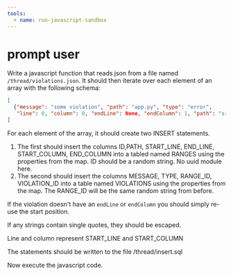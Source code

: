 ```yaml
---
tools:
  - name: run-javascript-sandbox
---
```


# prompt user

Write a javascript function that reads json from a file named `/thread/violations.json`.
It should then iterate over each element of an array with the following schema:

```json
[
  {"message": "some violation", "path": "app.py", "type": "error",
   "line": 0, "column": 0, "endLine": None, "endColumn": 1, "path": "src/app.py"}
]

```

For each element of the array, it should create two INSERT statements. 

1. The first should insert the columns ID,PATH, START_LINE, END_LINE, START_COLUMN, END_COLUMN 
into a tabled named RANGES using the properties from the map. ID should be a random string. No uuid module here.
2. The second should insert the columns MESSAGE, TYPE, RANGE_ID, VIOLATION_ID into a table named VIOLATIONS using the properties from the map. The RANGE_ID will be the same random string from before. 

If the violation doesn't have an `endLine` or `endColumn` you should simply re-use the start position.

If any strings contain single quotes, they should be escaped.

Line and column represent START_LINE and START_COLUMN

The statements should be written to the file /thread/insert.sql

Now execute the javascript code.

